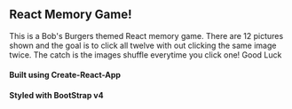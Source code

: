 ## React Memory Game!

This is a Bob's Burgers themed React memory game. There are 12 pictures shown and the goal is to click all twelve with out clicking the same image twice. The catch is the images shuffle everytime you click one! Good Luck

#### Built using Create-React-App
#### Styled with BootStrap v4

